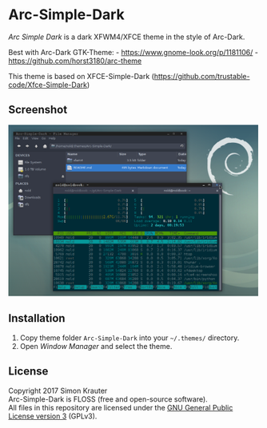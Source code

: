 Arc-Simple-Dark
===============
*Arc Simple Dark* is a dark XFWM4/XFCE theme in the style of Arc-Dark. 

Best with Arc-Dark GTK-Theme: 
    - https://www.gnome-look.org/p/1181106/ 
    - https://github.com/horst3180/arc-theme

This theme is based on XFCE-Simple-Dark (https://github.com/trustable-code/Xfce-Simple-Dark)


Screenshot
------------

<a href="https://github.com/nold360/Arc-Simple-Dark/blob/master/screenshot.png"><img src="https://raw.githubusercontent.com/nold360/Arc-Simple-Dark/master/screenshot.png" width="500"></a>


Installation
------------

1. Copy theme folder `Arc-Simple-Dark` into your `~/.themes/` directory.
2. Open *Window Manager* and select the theme.


License
-------

Copyright 2017 Simon Krauter<br>
Arc-Simple-Dark is FLOSS (free and open-source software).<br>
All files in this repository are licensed under the [GNU General Public License version 3](https://opensource.org/licenses/GPL-3.0) (GPLv3). 
